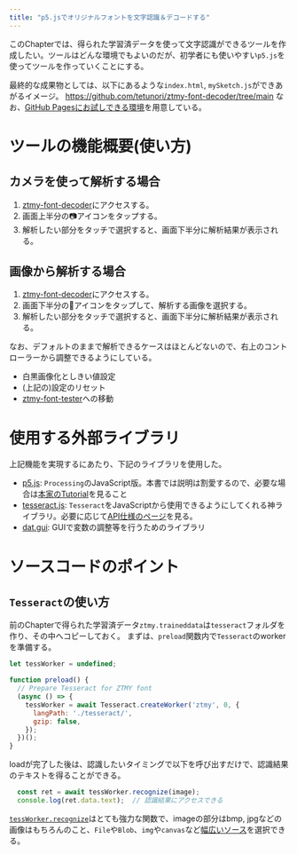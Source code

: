 ```yaml
---
title: "p5.jsでオリジナルフォントを文字認識＆デコードする"
---
```


このChapterでは、得られた学習済データを使って文字認識ができるツールを作成したい。ツールはどんな環境でもよいのだが、初学者にも使いやすい`p5.js`を使ってツールを作っていくことにする。

最終的な成果物としては、以下にあるような`index.html`, `mySketch.js`ができあがるイメージ。
https://github.com/tetunori/ztmy-font-decoder/tree/main
なお、[GitHub Pagesにお試しできる環境](tetunori.github.io/ztmy-font-decoder/)を用意している。

# ツールの機能概要(使い方)
## カメラを使って解析する場合
1. [ztmy-font-decoder](https://tetunori.github.io/ztmy-font-decoder/)にアクセスする。
2. 画面上半分の📷アイコンをタップする。
3. 解析したい部分をタッチで選択すると、画面下半分に解析結果が表示される。

## 画像から解析する場合
1. [ztmy-font-decoder](https://tetunori.github.io/ztmy-font-decoder/)にアクセスする。
2. 画面下半分の📁アイコンをタップして、解析する画像を選択する。
3. 解析したい部分をタッチで選択すると、画面下半分に解析結果が表示される。

なお、デフォルトのままで解析できるケースはほとんどないので、右上のコントローラーから調整できるようにしている。
- 白黒画像化としきい値設定
- (上記の)設定のリセット
- [ztmy-font-tester](https://github.com/tetunori/ztmy-font-tester/)への移動

# 使用する外部ライブラリ
上記機能を実現するにあたり、下記のライブラリを使用した。
- [p5.js](https://github.com/processing/p5.js): `Processing`のJavaScript版。本書では説明は割愛するので、必要な場合は[本家のTutorial](https://p5js.org/tutorials/)を見ること
- [tesseract.js](https://github.com/naptha/tesseract.js): `Tesseract`をJavaScriptから使用できるようにしてくれる神ライブラリ。必要に応じて[API仕様のページ](https://github.com/naptha/tesseract.js/blob/master/docs/api.md)を見る。
- [dat.gui](https://github.com/dataarts/dat.gui): GUIで変数の調整等を行うためのライブラリ

# ソースコードのポイント

## `Tesseract`の使い方
前のChapterで得られた学習済データ`ztmy.traineddata`は`tesseract`フォルダを作り、その中へコピーしておく。
まずは、`preload`関数内で`Tesseract`のworkerを準備する。
```JavaScript
let tessWorker = undefined;

function preload() {
  // Prepare Tesseract for ZTMY font
  (async () => {
    tessWorker = await Tesseract.createWorker('ztmy', 0, {
      langPath: './tesseract/',
      gzip: false,
    });
  })();
}
```
loadが完了した後は、認識したいタイミングで以下を呼び出すだけで、認識結果のテキストを得ることができる。
```JavaScript
  const ret = await tessWorker.recognize(image);
  console.log(ret.data.text);  // 認識結果にアクセスできる
```
[`tessWorker.recognize`](https://github.com/naptha/tesseract.js/blob/master/docs/api.md#worker-recognize)はとても強力な関数で、imageの部分はbmp, jpgなどの画像はもちろんのこと、`File`や`Blob`、`img`や`canvas`など[幅広いソース](https://github.com/naptha/tesseract.js/blob/master/docs/image-format.md)を選択できる。

## 


